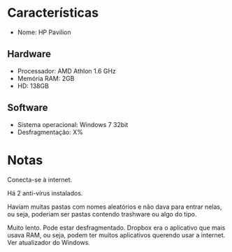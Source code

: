 # Características

+ Nome: HP Pavilion

Hardware
--------

+ Processador: AMD Athlon 1.6 GHz
+ Memória RAM: 2GB
+ HD: 138GB

Software
--------

+ Sistema operacional: Windows 7 32bit
+ Desfragmentação: X%

# Notas

Conecta-se à internet.

Há 2 anti-vírus instalados. 

Haviam muitas pastas com nomes aleatórios e não dava para entrar nelas, ou seja, poderiam ser pastas contendo trashware ou algo do tipo.  

Muito lento. Pode estar desfragmentado. Dropbox era o aplicativo que mais
usava RAM, ou seja, podem ter muitos aplicativos querendo usar a internet.
Ver atualizador do Windows.